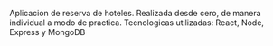 Aplicacion de reserva de hoteles. Realizada desde cero, de manera individual a modo de practica.
Tecnologicas utilizadas: React, Node, Express y MongoDB
